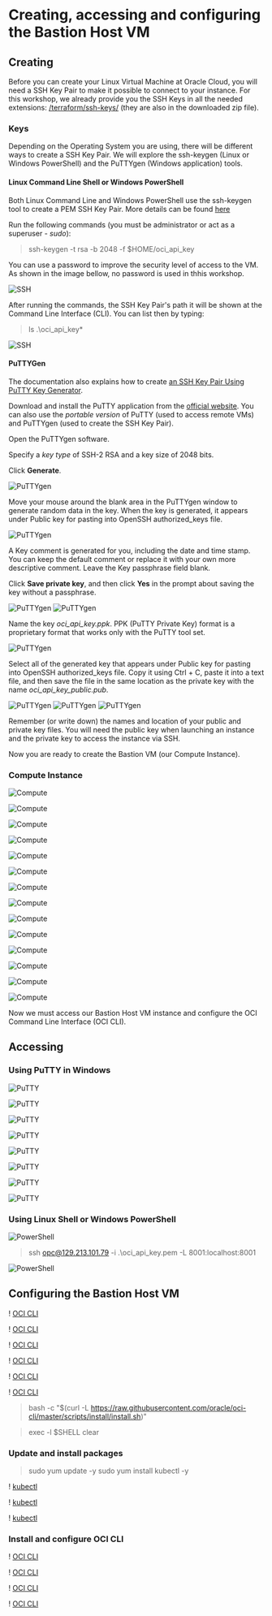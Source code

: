 # Creating, accessing and configuring the Bastion Host VM

## Creating

Before you can create your Linux Virtual Machine at Oracle Cloud, you will need a SSH Key Pair to make it possible to connect to your instance. For this workshop, we already provide you the SSH Keys in all the needed extensions: [/terraform/ssh-keys/](https://github.com/diogoshibata/terraform-bastion/tree/master/terraform/ssh-keys) (they are also in the downloaded zip file).

### Keys

Depending on the Operating System you are using, there will be different ways to create a SSH Key Pair. We will explore the ssh-keygen (Linux or Windows PowerShell) and the PuTTYgen (Windows application) tools.

#### Linux Command Line Shell or Windows PowerShell

Both Linux Command Line and Windows PowerShell use the ssh-keygen tool to create a PEM SSH Key Pair. More details can be found [here](https://docs.cloud.oracle.com/iaas/Content/Compute/Tasks/managingkeypairs.htm#two)

Run the following commands (you must be administrator or act as a superuser - *sudo*):

>
> ssh-keygen -t rsa -b 2048 -f $HOME/oci_api_key
>

You can use a password to improve the security level of access to the VM. As shown in the image bellow, no password is used in thhis workshop.

![SSH](images/ssh01.png)

After running the commands, the SSH Key Pair's path it will be shown at the Command Line Interface (CLI). You can list then by typing:

>
> ls .\oci_api_key*
>

![SSH](images/ssh02.png)

#### PuTTYGen

The documentation also explains how to create [an SSH Key Pair Using PuTTY Key Generator](https://docs.cloud.oracle.com/iaas/Content/Compute/Tasks/managingkeypairs.htm#three).

Download and install the PuTTY application from the [official website](https://www.chiark.greenend.org.uk/~sgtatham/putty/latest.html). You can also use the *portable version* of PuTTY (used to access remote VMs) and PuTTYgen (used to create the SSH Key Pair).

Open the PuTTYgen software.

Specify a *key type* of SSH-2 RSA and a key size of 2048 bits.

Click **Generate**.

![PuTTYgen](images/puttygen01.png)

Move your mouse around the blank area in the PuTTYgen window to generate random data in the key. When the key is generated, it appears under Public key for pasting into OpenSSH authorized_keys file.

![PuTTYgen](images/puttygen02.png)

A Key comment is generated for you, including the date and time stamp. You can keep the default comment or replace it with your own more descriptive comment.
Leave the Key passphrase field blank.

Click **Save private key**, and then click **Yes** in the prompt about saving the key without a passphrase.

![PuTTYgen](images/puttygen03.png)
![PuTTYgen](images/puttygen04.png)

Name the key *oci_api_key.ppk*. PPK (PuTTY Private Key) format is a proprietary format that works only with the PuTTY tool set.

![PuTTYgen](images/puttygen05.png)

Select all of the generated key that appears under Public key for pasting into OpenSSH authorized_keys file. Copy it using Ctrl + C, paste it into a text file, and then save the file in the same location as the private key with the name *oci_api_key_public.pub*.

![PuTTYgen](images/puttygen06.png)
![PuTTYgen](images/puttygen07.png)
![PuTTYgen](images/puttygen08.png)

Remember (or write down) the names and location of your public and private key files. You will need the public key when launching an instance and the private key to access the instance via SSH.

Now you are ready to create the Bastion VM (our Compute Instance).

### Compute Instance

![Compute](images/compute01.png)

![Compute](images/compute02.png)

![Compute](images/compute03.png)

![Compute](images/compute04.png)

![Compute](images/compute05.png)

![Compute](images/compute06.png)

![Compute](images/compute07.png)

![Compute](images/compute08.png)

![Compute](images/compute09.png)

![Compute](images/compute10.png)

![Compute](images/compute11.png)

![Compute](images/compute12.png)

![Compute](images/compute13.png)

![Compute](images/compute14.png)

Now we must access our Bastion Host VM instance and configure the OCI Command Line Interface (OCI CLI).

## Accessing

### Using PuTTY in Windows

![PuTTY](images/putty01.png)

![PuTTY](images/putty02.png)

![PuTTY](images/putty03.png)

![PuTTY](images/putty04.png)

![PuTTY](images/putty05.png)

![PuTTY](images/putty06.png)

![PuTTY](images/putty07.png)

![PuTTY](images/putty08.png)

### Using Linux Shell or Windows PowerShell

![PowerShell](images/powershell01.png)

>
> ssh opc@129.213.101.79 -i .\oci_api_key.pem -L 8001:localhost:8001
>

![PowerShell](images/powershell02.png)

## Configuring the Bastion Host VM

! [OCI CLI](images/ocicli01.png)

! [OCI CLI](images/ocicli02.png)

! [OCI CLI](images/ocicli03.png)

! [OCI CLI](images/ocicli04.png)

! [OCI CLI](images/ocicli05.png)

! [OCI CLI](images/ocicli06.png)

> 
> bash -c "$(curl -L https://raw.githubusercontent.com/oracle/oci-cli/master/scripts/install/install.sh)"
> 

>
> exec -l $SHELL
> clear
> 


### Update and install packages

> 
> sudo yum update -y
> sudo yum install kubectl -y
>

! [kubectl](images/install01.png)

! [kubectl](images/install02.png)

! [kubectl](images/install03.png)

### Install and configure OCI CLI

! [OCI CLI](images/ocicli07.png)

! [OCI CLI](images/ocicli08.png)

! [OCI CLI](images/ocicli09.png)

! [OCI CLI](images/ocicli10.png)
